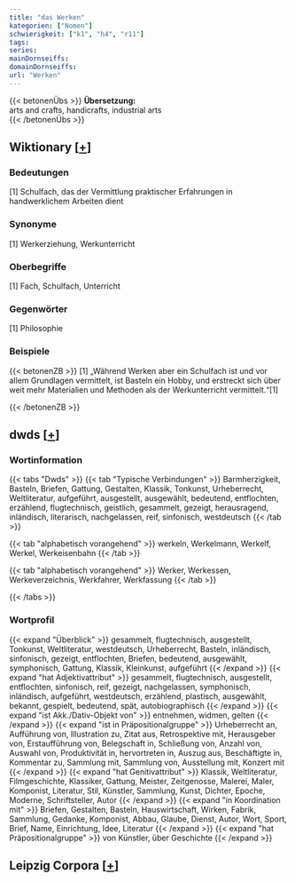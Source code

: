 ```yaml
---
title: "das Werken"
kategorien: ["Nomen"]
schwierigkeit: ["k1", "h4", "r11"]
tags:
series:
mainDornseiffs:
domainDornseiffs:
url: "Werken"
---
```


{{< betonenÜbs >}}
**Übersetzung:**  
arts and crafts, handicrafts, industrial arts  
{{< /betonenÜbs >}}

## Wiktionary [[+](https://de.wiktionary.org/wiki/Werken)]

### Bedeutungen
[1] Schulfach, das der Vermittlung praktischer Erfahrungen in handwerklichem Arbeiten dient  

### Synonyme
[1] Werkerziehung, Werkunterricht  

### Oberbegriffe
[1] Fach, Schulfach, Unterricht  

### Gegenwörter
[1] Philosophie  

### Beispiele
{{< betonenZB >}}
[1] „Während Werken aber ein Schulfach ist und vor allem Grundlagen vermittelt, ist Basteln ein Hobby, und erstreckt sich über weit mehr Materialien und Methoden als der Werkunterricht vermittelt.“[1]  

{{< /betonenZB >}}


## dwds [[+](https://www.dwds.de/wb/Werken)]

### Wortinformation
{{< tabs "Dwds" >}}
{{< tab "Typische Verbindungen" >}}
Barmherzigkeit, Basteln, Briefen, Gattung, Gestalten, Klassik, Tonkunst, Urheberrecht, Weltliteratur, aufgeführt, ausgestellt, ausgewählt, bedeutend, entflochten, erzählend, flugtechnisch, geistlich, gesammelt, gezeigt, herausragend, inländisch, literarisch, nachgelassen, reif, sinfonisch, westdeutsch
{{< /tab >}}

{{< tab "alphabetisch vorangehend" >}}
werkeln, Werkelmann, Werkelf, Werkel, Werkeisenbahn
{{< /tab >}}

{{< tab "alphabetisch vorangehend" >}}
Werker, Werkessen, Werkeverzeichnis, Werkfahrer, Werkfassung
{{< /tab >}}

{{< /tabs >}}

### Wortprofil
{{< expand "Überblick" >}} gesammelt, flugtechnisch, ausgestellt, Tonkunst, Weltliteratur, westdeutsch, Urheberrecht, Basteln, inländisch, sinfonisch, gezeigt, entflochten, Briefen, bedeutend, ausgewählt, symphonisch, Gattung, Klassik, Kleinkunst, aufgeführt {{< /expand >}}
{{< expand "hat Adjektivattribut" >}} gesammelt, flugtechnisch, ausgestellt, entflochten, sinfonisch, reif, gezeigt, nachgelassen, symphonisch, inländisch, aufgeführt, westdeutsch, erzählend, plastisch, ausgewählt, bekannt, gespielt, bedeutend, spät, autobiographisch {{< /expand >}}
{{< expand "ist Akk./Dativ-Objekt von" >}} entnehmen, widmen, gelten {{< /expand >}}
{{< expand "ist in Präpositionalgruppe" >}} Urheberrecht an, Aufführung von, Illustration zu, Zitat aus, Retrospektive mit, Herausgeber von, Erstaufführung von, Belegschaft in, Schließung von, Anzahl von, Auswahl von, Produktivität in, hervortreten in, Auszug aus, Beschäftigte in, Kommentar zu, Sammlung mit, Sammlung von, Ausstellung mit, Konzert mit {{< /expand >}}
{{< expand "hat Genitivattribut" >}} Klassik, Weltliteratur, Filmgeschichte, Klassiker, Gattung, Meister, Zeitgenosse, Malerei, Maler, Komponist, Literatur, Stil, Künstler, Sammlung, Kunst, Dichter, Epoche, Moderne, Schriftsteller, Autor {{< /expand >}}
{{< expand "in Koordination mit" >}} Briefen, Gestalten, Basteln, Hauswirtschaft, Wirken, Fabrik, Sammlung, Gedanke, Komponist, Abbau, Glaube, Dienst, Autor, Wort, Sport, Brief, Name, Einrichtung, Idee, Literatur {{< /expand >}}
{{< expand "hat Präpositionalgruppe" >}} von Künstler, über Geschichte {{< /expand >}}

## Leipzig Corpora [[+](https://corpora.uni-leipzig.de/en/res?word=Werken&corpusId=deu_newscrawl-public_2018)]

